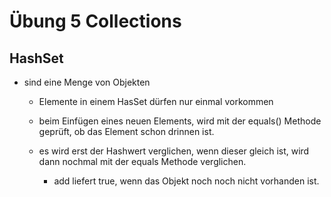 # Übung 5 Collections
## HashSet

- sind eine Menge von Objekten
    - Elemente in einem HasSet dürfen nur einmal vorkommen

    - beim Einfügen eines neuen Elements, wird mit der equals() Methode geprüft, ob das Element schon drinnen ist. 

    - es wird erst der Hashwert verglichen, wenn dieser gleich ist, wird dann nochmal mit der equals Methode verglichen. 

        - add liefert true, wenn das Objekt noch noch nicht vorhanden ist.